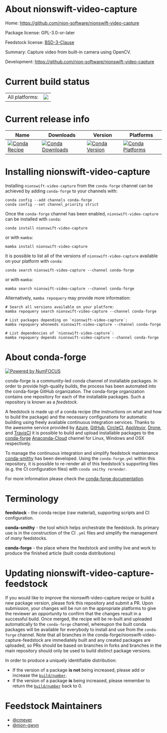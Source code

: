 About nionswift-video-capture
=============================

Home: https://github.com/nion-software/nionswift-video-capture

Package license: GPL-3.0-or-later

Feedstock license: [BSD-3-Clause](https://github.com/conda-forge/nionswift-video-capture-feedstock/blob/main/LICENSE.txt)

Summary: Capture video from built-in camera using OpenCV.

Development: https://github.com/nion-software/nionswift-video-capture

Current build status
====================


<table><tr><td>All platforms:</td>
    <td>
      <a href="https://dev.azure.com/conda-forge/feedstock-builds/_build/latest?definitionId=8854&branchName=main">
        <img src="https://dev.azure.com/conda-forge/feedstock-builds/_apis/build/status/nionswift-video-capture-feedstock?branchName=main">
      </a>
    </td>
  </tr>
</table>

Current release info
====================

| Name | Downloads | Version | Platforms |
| --- | --- | --- | --- |
| [![Conda Recipe](https://img.shields.io/badge/recipe-nionswift--video--capture-green.svg)](https://anaconda.org/conda-forge/nionswift-video-capture) | [![Conda Downloads](https://img.shields.io/conda/dn/conda-forge/nionswift-video-capture.svg)](https://anaconda.org/conda-forge/nionswift-video-capture) | [![Conda Version](https://img.shields.io/conda/vn/conda-forge/nionswift-video-capture.svg)](https://anaconda.org/conda-forge/nionswift-video-capture) | [![Conda Platforms](https://img.shields.io/conda/pn/conda-forge/nionswift-video-capture.svg)](https://anaconda.org/conda-forge/nionswift-video-capture) |

Installing nionswift-video-capture
==================================

Installing `nionswift-video-capture` from the `conda-forge` channel can be achieved by adding `conda-forge` to your channels with:

```
conda config --add channels conda-forge
conda config --set channel_priority strict
```

Once the `conda-forge` channel has been enabled, `nionswift-video-capture` can be installed with `conda`:

```
conda install nionswift-video-capture
```

or with `mamba`:

```
mamba install nionswift-video-capture
```

It is possible to list all of the versions of `nionswift-video-capture` available on your platform with `conda`:

```
conda search nionswift-video-capture --channel conda-forge
```

or with `mamba`:

```
mamba search nionswift-video-capture --channel conda-forge
```

Alternatively, `mamba repoquery` may provide more information:

```
# Search all versions available on your platform:
mamba repoquery search nionswift-video-capture --channel conda-forge

# List packages depending on `nionswift-video-capture`:
mamba repoquery whoneeds nionswift-video-capture --channel conda-forge

# List dependencies of `nionswift-video-capture`:
mamba repoquery depends nionswift-video-capture --channel conda-forge
```


About conda-forge
=================

[![Powered by
NumFOCUS](https://img.shields.io/badge/powered%20by-NumFOCUS-orange.svg?style=flat&colorA=E1523D&colorB=007D8A)](https://numfocus.org)

conda-forge is a community-led conda channel of installable packages.
In order to provide high-quality builds, the process has been automated into the
conda-forge GitHub organization. The conda-forge organization contains one repository
for each of the installable packages. Such a repository is known as a *feedstock*.

A feedstock is made up of a conda recipe (the instructions on what and how to build
the package) and the necessary configurations for automatic building using freely
available continuous integration services. Thanks to the awesome service provided by
[Azure](https://azure.microsoft.com/en-us/services/devops/), [GitHub](https://github.com/),
[CircleCI](https://circleci.com/), [AppVeyor](https://www.appveyor.com/),
[Drone](https://cloud.drone.io/welcome), and [TravisCI](https://travis-ci.com/)
it is possible to build and upload installable packages to the
[conda-forge](https://anaconda.org/conda-forge) [Anaconda-Cloud](https://anaconda.org/)
channel for Linux, Windows and OSX respectively.

To manage the continuous integration and simplify feedstock maintenance
[conda-smithy](https://github.com/conda-forge/conda-smithy) has been developed.
Using the ``conda-forge.yml`` within this repository, it is possible to re-render all of
this feedstock's supporting files (e.g. the CI configuration files) with ``conda smithy rerender``.

For more information please check the [conda-forge documentation](https://conda-forge.org/docs/).

Terminology
===========

**feedstock** - the conda recipe (raw material), supporting scripts and CI configuration.

**conda-smithy** - the tool which helps orchestrate the feedstock.
                   Its primary use is in the construction of the CI ``.yml`` files
                   and simplify the management of *many* feedstocks.

**conda-forge** - the place where the feedstock and smithy live and work to
                  produce the finished article (built conda distributions)


Updating nionswift-video-capture-feedstock
==========================================

If you would like to improve the nionswift-video-capture recipe or build a new
package version, please fork this repository and submit a PR. Upon submission,
your changes will be run on the appropriate platforms to give the reviewer an
opportunity to confirm that the changes result in a successful build. Once
merged, the recipe will be re-built and uploaded automatically to the
`conda-forge` channel, whereupon the built conda packages will be available for
everybody to install and use from the `conda-forge` channel.
Note that all branches in the conda-forge/nionswift-video-capture-feedstock are
immediately built and any created packages are uploaded, so PRs should be based
on branches in forks and branches in the main repository should only be used to
build distinct package versions.

In order to produce a uniquely identifiable distribution:
 * If the version of a package **is not** being increased, please add or increase
   the [``build/number``](https://docs.conda.io/projects/conda-build/en/latest/resources/define-metadata.html#build-number-and-string).
 * If the version of a package **is** being increased, please remember to return
   the [``build/number``](https://docs.conda.io/projects/conda-build/en/latest/resources/define-metadata.html#build-number-and-string)
   back to 0.

Feedstock Maintainers
=====================

* [@cmeyer](https://github.com/cmeyer/)
* [@nion-gwyn](https://github.com/nion-gwyn/)

